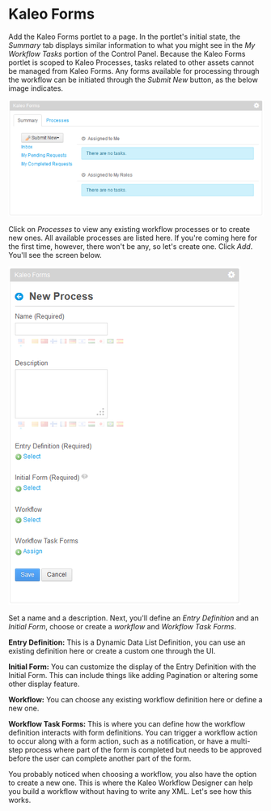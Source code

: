 # Kaleo Forms

Add the Kaleo Forms portlet to a page. In the portlet's initial state, the
*Summary* tab displays similar information to what you might see in the *My
Workflow Tasks* portion of the Control Panel. Because the Kaleo Forms portlet is
scoped to Kaleo Processes, tasks related to other assets cannot be managed from
Kaleo Forms. Any forms available for processing through the workflow can be
initiated through the *Submit New* button, as the below image indicates.

![Figure 11.1: Kaleo Forms give you a convenient way to manage all available workflows in the portal. ](../../images/kaleo-forms-initial-view.png)

Click on *Processes* to view any existing workflow processes or to create new
ones. All available processes are listed here. If you're coming here for the
first time, however, there won't be any, so let's create one. Click *Add*.
You'll see the screen below. 

![Figure 11.2: The New Process page gives you several options when creating a new workflow.](../../images/kaleo-workflow-add-process.png)

Set a name and a description. Next, you'll define an *Entry Definition* and an
*Initial Form*, choose or create a *workflow* and *Workflow Task Forms*.

**Entry Definition:** This is a Dynamic Data List Definition, you can use an
existing definition here or create a custom one through the UI.

**Initial Form:** You can customize the display of the Entry Definition with the
Initial Form. This can include things like adding Pagination or altering some
other display feature.

**Workflow:** You can choose any existing workflow definition here or define a
new one.

**Workflow Task Forms:** This is where you can define how the workflow
definition interacts with form definitions. You can trigger a workflow action to
occur along with a form action, such as a notification, or have a multi-step
process where part of the form is completed but needs to be approved before the
user can complete another part of the form. 

You probably noticed when choosing a workflow, you also have the option to
create a new one. This is where the Kaleo Workflow Designer can help you build a
workflow without having to write any XML. Let's see how this works. 
